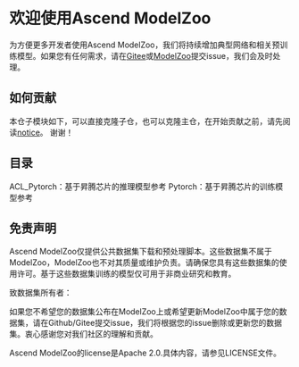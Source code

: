 # 欢迎使用Ascend ModelZoo

为方便更多开发者使用Ascend ModelZoo，我们将持续增加典型网络和相关预训练模型。如果您有任何需求，请在[Gitee](https://gitee.com/ascend/modelzoo/issues)或[ModelZoo](https://bbs.huaweicloud.com/forum-726-1.html)提交issue，我们会及时处理。

## 如何贡献
本仓子模块如下，可以直接克隆子仓，也可以克隆主仓，在开始贡献之前，请先阅读[notice](https://gitee.com/ascend/modelzoo/blob/master/CONTRIBUTING.md)。
谢谢！

## 目录
ACL_Pytorch：基于昇腾芯片的推理模型参考
Pytorch：基于昇腾芯片的训练模型参考

## 免责声明

Ascend ModelZoo仅提供公共数据集下载和预处理脚本。这些数据集不属于ModelZoo，ModelZoo也不对其质量或维护负责。请确保您具有这些数据集的使用许可。基于这些数据集训练的模型仅可用于非商业研究和教育。

致数据集所有者：

如果您不希望您的数据集公布在ModelZoo上或希望更新ModelZoo中属于您的数据集，请在Github/Gitee提交issue，我们将根据您的issue删除或更新您的数据集。衷心感谢您对我们社区的理解和贡献。

Ascend ModelZoo的license是Apache 2.0.具体内容，请参见LICENSE文件。
